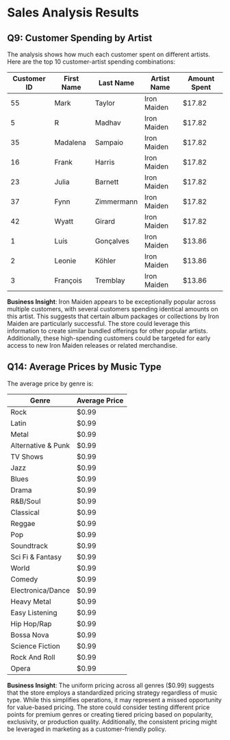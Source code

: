 # Sales Analysis Results

## Q9: Customer Spending by Artist

The analysis shows how much each customer spent on different artists. Here are the top 10 customer-artist spending combinations:

| Customer ID | First Name | Last Name | Artist Name | Amount Spent |
|-------------|------------|-----------|-------------|--------------|
| 55 | Mark | Taylor | Iron Maiden | $17.82 |
| 5 | R | Madhav | Iron Maiden | $17.82 |
| 35 | Madalena | Sampaio | Iron Maiden | $17.82 |
| 16 | Frank | Harris | Iron Maiden | $17.82 |
| 23 | Julia | Barnett | Iron Maiden | $17.82 |
| 37 | Fynn | Zimmermann | Iron Maiden | $17.82 |
| 42 | Wyatt | Girard | Iron Maiden | $17.82 |
| 1 | Luís | Gonçalves | Iron Maiden | $13.86 |
| 2 | Leonie | Köhler | Iron Maiden | $13.86 |
| 3 | François | Tremblay | Iron Maiden | $13.86 |

**Business Insight**: Iron Maiden appears to be exceptionally popular across multiple customers, with several customers spending identical amounts on this artist. This suggests that certain album packages or collections by Iron Maiden are particularly successful. The store could leverage this information to create similar bundled offerings for other popular artists. Additionally, these high-spending customers could be targeted for early access to new Iron Maiden releases or related merchandise.

## Q14: Average Prices by Music Type

The average price by genre is:

| Genre | Average Price |
|-------|---------------|
| Rock | $0.99 |
| Latin | $0.99 |
| Metal | $0.99 |
| Alternative & Punk | $0.99 |
| TV Shows | $0.99 |
| Jazz | $0.99 |
| Blues | $0.99 |
| Drama | $0.99 |
| R&B/Soul | $0.99 |
| Classical | $0.99 |
| Reggae | $0.99 |
| Pop | $0.99 |
| Soundtrack | $0.99 |
| Sci Fi & Fantasy | $0.99 |
| World | $0.99 |
| Comedy | $0.99 |
| Electronica/Dance | $0.99 |
| Heavy Metal | $0.99 |
| Easy Listening | $0.99 |
| Hip Hop/Rap | $0.99 |
| Bossa Nova | $0.99 |
| Science Fiction | $0.99 |
| Rock And Roll | $0.99 |
| Opera | $0.99 |

**Business Insight**: The uniform pricing across all genres ($0.99) suggests that the store employs a standardized pricing strategy regardless of music type. While this simplifies operations, it may represent a missed opportunity for value-based pricing. The store could consider testing different price points for premium genres or creating tiered pricing based on popularity, exclusivity, or production quality. Additionally, the consistent pricing might be leveraged in marketing as a customer-friendly policy.
